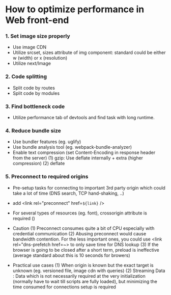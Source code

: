 # How to optimize performance in Web front-end

### 1. Set image size properly
-  Use image CDN
- Utilize srcset, sizes attribute of img component: standard could be either w (width) or x (resolution)
- Utilize next/Image

### 2. Code splitting
- Split code by routes
- Split code by modules

### 3. Find bottleneck code
- Utilize performance tab of devtools and find task with long runtime.

### 4. Reduce bundle size
- Use bundler features (eg. uglify)
- Use bundle analysis tool (eg. webpack-bundle-analyzer)
- Enable text compression (set Content-Encoding in response header from the server)
(1) gzip: Use deflate internally + extra (higher compression)
(2) deflate

### 5. Preconnect to required origins
- Pre-setup tasks for connecting to important 3rd party origin which could take a lot of time (DNS search, TCP hand-shaking, ..)
- add <link rel="preconnect" href=`${link}` /> 
- For several types of resources (eg. font), crossorigin attribute is required (<link rel="preconnect" href=~ crossorigin >)
- Caution
(1) Preconnect consumes quite a bit of CPU especially with credential communication
(2) Abusing preconnect would cause bandwidth contention. For the less important ones, you could use <link rel="dns-prefetch href=~> to only save time for DNS lookup
(3) If the browser is going to be closed after a short term, preload is ineffective (average standard about this is 10 seconds for browers)

- Practical use cases
(1) When origin is known but the exact target is unknown (eg. versioned file, image cdn with queries)
(2) Streaming Data : Data which is not necessarily required at the very initialization (normally have to wait till scripts are fully loaded), but minimizing the time consumed for connections setup is required